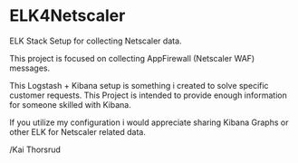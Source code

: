 # ELK4Netscaler
ELK Stack Setup for collecting Netscaler data. 

This project is focused on collecting AppFirewall (Netscaler WAF) messages.

This Logstash + Kibana setup is something i created to solve specific customer requests.
This Project is intended to provide enough information for someone skilled with Kibana. 

If you utilize my configuration i would appreciate sharing Kibana Graphs or other ELK for Netscaler related data. 

/Kai Thorsrud
